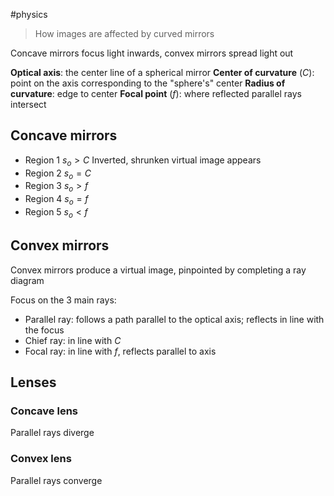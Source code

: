 #physics 

> How images are affected by curved mirrors

Concave mirrors focus light inwards, convex mirrors spread light out

**Optical axis**: the center line of a spherical mirror
**Center of curvature** ($C$): point on the axis corresponding to the "sphere's" center
**Radius of curvature**: edge to center
**Focal point** ($f$): where reflected parallel rays intersect

## Concave mirrors
- Region 1
$s_o > C$
Inverted, shrunken virtual image appears
- Region 2
$s_o = C$
- Region 3
$s_o > f$
- Region 4
$s_o = f$
- Region 5
$s_o < f$

## Convex mirrors
Convex mirrors produce a virtual image, pinpointed by completing a ray diagram

Focus on the 3 main rays:
- Parallel ray: follows a path parallel to the optical axis; reflects in line with the focus
- Chief ray: in line with $C$
- Focal ray: in line with $f$, reflects parallel to axis

## Lenses

### Concave lens
Parallel rays diverge

### Convex lens
Parallel rays converge